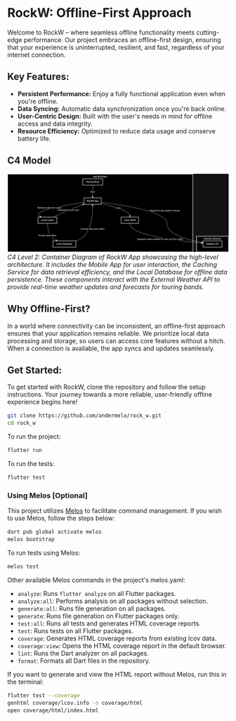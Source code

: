 # RockW: Offline-First Approach

Welcome to RockW – where seamless offline functionality meets cutting-edge performance. Our project embraces an offline-first design, ensuring that your experience is uninterrupted, resilient, and fast, regardless of your internet connection.

## Key Features:

- **Persistent Performance:** Enjoy a fully functional application even when you're offline.
- **Data Syncing:** Automatic data synchronization once you're back online.
- **User-Centric Design:** Built with the user's needs in mind for offline access and data integrity.
- **Resource Efficiency:** Optimized to reduce data usage and conserve battery life.

## C4 Model 
![C4 Level 2: Container Diagram of RockW App](assets/doc/c4modelnivel2.png)
*C4 Level 2: Container Diagram of RockW App showcasing the high-level architecture. It includes the Mobile App for user interaction, the Caching Service for data retrieval efficiency, and the Local Database for offline data persistence. These components interact with the External Weather API to provide real-time weather updates and forecasts for touring bands.*


## Why Offline-First?

In a world where connectivity can be inconsistent, an offline-first approach ensures that your application remains reliable. We prioritize local data processing and storage, so users can access core features without a hitch. When a connection is available, the app syncs and updates seamlessly.

## Get Started:

To get started with RockW, clone the repository and follow the setup instructions. Your journey towards a more reliable, user-friendly offline experience begins here!

```bash
git clone https://github.com/andermelo/rock_w.git
cd rock_w
```

To run the project:

```bash
flutter run
```

To run the tests:

```bash
flutter test
```

### Using Melos [Optional]

This project utilizes [Melos](https://melos.invertase.dev/getting-started) to facilitate command management. If you wish to use Melos, follow the steps below:

```bash
dart pub global activate melos
melos bootstrap
```

To run tests using Melos:

```bash
melos test
```

Other available Melos commands in the project's melos.yaml:

- `analyze`: Runs `flutter analyze` on all Flutter packages.
- `analyze:all`: Performs analysis on all packages without selection.
- `generate:all`: Runs file generation on all packages.
- `generate`: Runs file generation on Flutter packages only.
- `test:all`: Runs all tests and generates HTML coverage reports.
- `test`: Runs tests on all Flutter packages.
- `coverage`: Generates HTML coverage reports from existing lcov data.
- `coverage:view`: Opens the HTML coverage report in the default browser.
- `lint`: Runs the Dart analyzer on all packages.
- `format`: Formats all Dart files in the repository.

If you want to generate and view the HTML report without Melos, run this in the terminal:

```bash
flutter test --coverage
genhtml coverage/lcov.info -o coverage/html
open coverage/html/index.html
```



